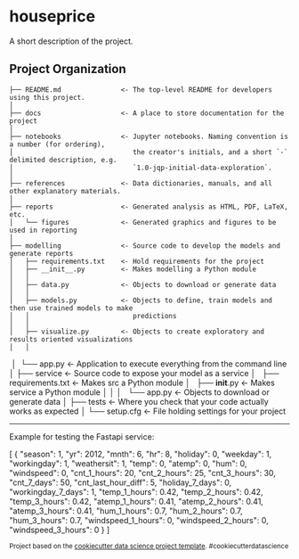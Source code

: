 houseprice
==============================

A short description of the project.

Project Organization
------------

    ├── README.md               <- The top-level README for developers using this project.
    │
    ├── docs                    <- A place to store documentation for the project
    │
    ├── notebooks               <- Jupyter notebooks. Naming convention is a number (for ordering),
    │                              the creator's initials, and a short `-` delimited description, e.g.
    │                              `1.0-jqp-initial-data-exploration`.
    │
    ├── references              <- Data dictionaries, manuals, and all other explanatory materials.
    │
    ├── reports                 <- Generated analysis as HTML, PDF, LaTeX, etc.
    │   └── figures             <- Generated graphics and figures to be used in reporting
    │
    ├── modelling               <- Source code to develop the models and generate reports
    │   ├── requirements.txt    <- Hold requirements for the project
    │   ├── __init__.py         <- Makes modelling a Python module
    │   │
    │   ├── data.py             <- Objects to download or generate data
    │   │
    │   ├── models.py           <- Objects to define, train models and then use trained models to make
    │   │                          predictions
    │   │
    │   ├── visualize.py        <- Objects to create exploratory and results oriented visualizations
    │   │
    │   └── app.py              <- Application to execute everything from the command line
    │
    ├── service                 <- Source code to expose your model as a service
    │   ├── requirements.txt    <- Makes src a Python module
    │   ├── __init__.py         <- Makes service a Python module
    │   │
    │   └── app.py              <- Objects to download or generate data
    │
    ├── tests                   <- Where you check that your code actually works as expected
    │
    └── setup.cfg               <- File holding settings for your project


--------

Example for testing the Fastapi service:

[
  {
    "season": 1,
    "yr": 2012,
    "mnth": 6,
    "hr": 8,
    "holiday": 0,
    "weekday": 1,
    "workingday": 1,
    "weathersit": 1,
    "temp": 0,
    "atemp": 0,
    "hum": 0,
    "windspeed": 0,
    "cnt_1_hours": 20,
    "cnt_2_hours": 25,
    "cnt_3_hours": 30,
    "cnt_7_days": 50,
    "cnt_last_hour_diff": 5,
    "holiday_7_days": 0,
    "workingday_7_days": 1,
    "temp_1_hours": 0.42,
    "temp_2_hours": 0.42,
    "temp_3_hours": 0.42,
    "atemp_1_hours": 0.41,
    "atemp_2_hours": 0.41,
    "atemp_3_hours": 0.41,
    "hum_1_hours": 0.7,
    "hum_2_hours": 0.7,
    "hum_3_hours": 0.7,
    "windspeed_1_hours": 0,
    "windspeed_2_hours": 0,
    "windspeed_3_hours": 0
  }
]


<p><small>Project based on the <a target="_blank" href="https://drivendata.github.io/cookiecutter-data-science/">cookiecutter data science project template</a>. #cookiecutterdatascience</small></p>
